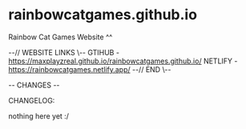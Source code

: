 # rainbowcatgames.github.io
Rainbow Cat Games Website ^^

--// WEBSITE LINKS \\--
GTIHUB - https://maxplayzreal.github.io/rainbowcatgames.github.io/
NETLIFY - https://rainbowcatgames.netlify.app/
--//     END      \\--



-- CHANGES --

CHANGELOG:

nothing here yet :/
